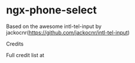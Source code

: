 # ngx-phone-select
Based on the awesome intl-tel-input by jackocnr(https://github.com/jackocnr/intl-tel-input)

Credits

Full credit list at 
